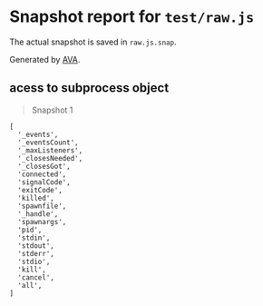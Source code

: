 # Snapshot report for `test/raw.js`

The actual snapshot is saved in `raw.js.snap`.

Generated by [AVA](https://avajs.dev).

## acess to subprocess object

> Snapshot 1

    [
      '_events',
      '_eventsCount',
      '_maxListeners',
      '_closesNeeded',
      '_closesGot',
      'connected',
      'signalCode',
      'exitCode',
      'killed',
      'spawnfile',
      '_handle',
      'spawnargs',
      'pid',
      'stdin',
      'stdout',
      'stderr',
      'stdio',
      'kill',
      'cancel',
      'all',
    ]
